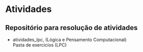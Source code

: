 # Atividades
## Repositório para resolução de atividades

- atividades_lpc, (Lógica e Pensamento Computacional)\
   Pasta de exercicíos (LPC)
